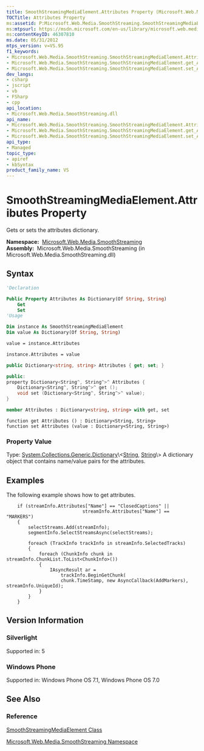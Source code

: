 ```yaml
---
title: SmoothStreamingMediaElement.Attributes Property (Microsoft.Web.Media.SmoothStreaming)
TOCTitle: Attributes Property
ms:assetid: P:Microsoft.Web.Media.SmoothStreaming.SmoothStreamingMediaElement.Attributes
ms:mtpsurl: https://msdn.microsoft.com/en-us/library/microsoft.web.media.smoothstreaming.smoothstreamingmediaelement.attributes(v=VS.95)
ms:contentKeyID: 46307810
ms.date: 05/31/2012
mtps_version: v=VS.95
f1_keywords:
- Microsoft.Web.Media.SmoothStreaming.SmoothStreamingMediaElement.Attributes
- Microsoft.Web.Media.SmoothStreaming.SmoothStreamingMediaElement.get_Attributes
- Microsoft.Web.Media.SmoothStreaming.SmoothStreamingMediaElement.set_Attributes
dev_langs:
- csharp
- jscript
- vb
- FSharp
- cpp
api_location:
- Microsoft.Web.Media.SmoothStreaming.dll
api_name:
- Microsoft.Web.Media.SmoothStreaming.SmoothStreamingMediaElement.Attributes
- Microsoft.Web.Media.SmoothStreaming.SmoothStreamingMediaElement.get_Attributes
- Microsoft.Web.Media.SmoothStreaming.SmoothStreamingMediaElement.set_Attributes
api_type:
- Managed
topic_type:
- apiref
- kbSyntax
product_family_name: VS
---
```


# SmoothStreamingMediaElement.Attributes Property

Gets or sets the attributes dictionary.

**Namespace:**  [Microsoft.Web.Media.SmoothStreaming](microsoft-web-media-smoothstreaming-namespace_1.md)  
**Assembly:**  Microsoft.Web.Media.SmoothStreaming (in Microsoft.Web.Media.SmoothStreaming.dll)

## Syntax

```vb
'Declaration

Public Property Attributes As Dictionary(Of String, String)
    Get
    Set
'Usage

Dim instance As SmoothStreamingMediaElement
Dim value As Dictionary(Of String, String)

value = instance.Attributes

instance.Attributes = value
```

```csharp
public Dictionary<string, string> Attributes { get; set; }
```

```cpp
public:
property Dictionary<String^, String^>^ Attributes {
    Dictionary<String^, String^>^ get ();
    void set (Dictionary<String^, String^>^ value);
}
```

``` fsharp
member Attributes : Dictionary<string, string> with get, set
```

```jscript
function get Attributes () : Dictionary<String, String>
function set Attributes (value : Dictionary<String, String>)
```

### Property Value

Type: [System.Collections.Generic.Dictionary](https://msdn.microsoft.com/library/xfhwa508\(v=vs.95\))\<[String](https://msdn.microsoft.com/library/s1wwdcbf\(v=vs.95\)), [String](https://msdn.microsoft.com/library/s1wwdcbf\(v=vs.95\))\>  
A dictionary object that contains name/value pairs for the attributes.

## Examples

The following example shows how to get attributes.

``` 
    if (streamInfo.Attributes["Name"] == "ClosedCaptions" ||
                            streamInfo.Attributes["Name"] == "MARKERS")
    {
        selectStreams.Add(streamInfo);
        segmentInfo.SelectStreamsAsync(selectStreams);

        foreach (TrackInfo trackInfo in streamInfo.SelectedTracks)
        {
            foreach (ChunkInfo chunk in streamInfo.ChunkList.ToList<ChunkInfo>())
            {
                IAsyncResult ar =
                    trackInfo.BeginGetChunk(
                    chunk.TimeStamp, new AsyncCallback(AddMarkers), streamInfo.UniqueId);
            }
        }
    }
```

## Version Information

### Silverlight

Supported in: 5  

### Windows Phone

Supported in: Windows Phone OS 7.1, Windows Phone OS 7.0  

## See Also

### Reference

[SmoothStreamingMediaElement Class](smoothstreamingmediaelement-class-microsoft-web-media-smoothstreaming_1.md)

[Microsoft.Web.Media.SmoothStreaming Namespace](microsoft-web-media-smoothstreaming-namespace_1.md)

